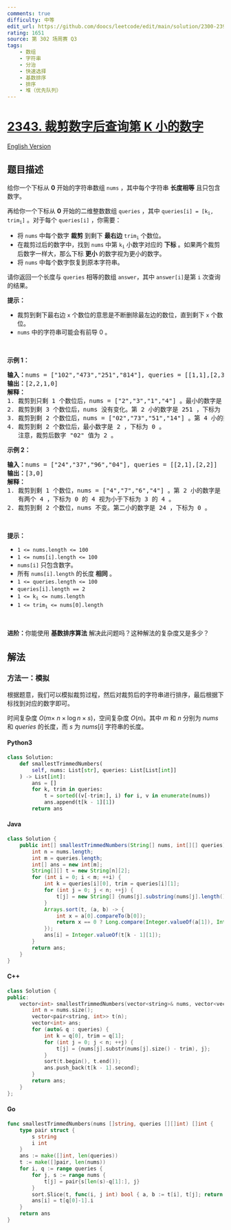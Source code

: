 ```yaml
---
comments: true
difficulty: 中等
edit_url: https://github.com/doocs/leetcode/edit/main/solution/2300-2399/2343.Query%20Kth%20Smallest%20Trimmed%20Number/README.md
rating: 1651
source: 第 302 场周赛 Q3
tags:
    - 数组
    - 字符串
    - 分治
    - 快速选择
    - 基数排序
    - 排序
    - 堆（优先队列）
---
```


<!-- problem:start -->

# [2343. 裁剪数字后查询第 K 小的数字](https://leetcode.cn/problems/query-kth-smallest-trimmed-number)

[English Version](/solution/2300-2399/2343.Query%20Kth%20Smallest%20Trimmed%20Number/README_EN.md)

## 题目描述

<!-- description:start -->

<p>给你一个下标从 <strong>0</strong>&nbsp;开始的字符串数组&nbsp;<code>nums</code>&nbsp;，其中每个字符串 <strong>长度相等</strong>&nbsp;且只包含数字。</p>

<p>再给你一个下标从 <strong>0</strong>&nbsp;开始的二维整数数组&nbsp;<code>queries</code>&nbsp;，其中&nbsp;<code>queries[i] = [k<sub>i</sub>, trim<sub>i</sub>]</code>&nbsp;。对于每个&nbsp;<code>queries[i]</code>&nbsp;，你需要：</p>

<ul>
	<li>将&nbsp;<code>nums</code>&nbsp;中每个数字 <strong>裁剪</strong>&nbsp;到剩下 <strong>最右边</strong>&nbsp;<code>trim<sub>i</sub></code>&nbsp;个数位。</li>
	<li>在裁剪过后的数字中，找到 <code>nums</code>&nbsp;中第&nbsp;<code>k<sub>i</sub></code>&nbsp;小数字对应的 <strong>下标</strong>&nbsp;。如果两个裁剪后数字一样大，那么下标 <strong>更小</strong>&nbsp;的数字视为更小的数字。</li>
	<li>将 <code>nums</code>&nbsp;中每个数字恢复到原本字符串。</li>
</ul>

<p>请你返回一个长度与 <code><span style="">queries</span></code>&nbsp;相等的数组<em>&nbsp;</em><code>answer</code>，其中<em>&nbsp;</em><code>answer[i]</code>是第<em>&nbsp;</em><code>i</code><em>&nbsp;</em>次查询的结果。</p>

<p><strong>提示：</strong></p>

<ul>
	<li>裁剪到剩下最右边 <code>x</code>&nbsp;个数位的意思是不断删除最左边的数位，直到剩下 <code>x</code>&nbsp;个数位。</li>
	<li><code>nums</code>&nbsp;中的字符串可能会有前导 0 。</li>
</ul>

<p>&nbsp;</p>

<p><strong>示例 1：</strong></p>

<pre>
<b>输入：</b>nums = ["102","473","251","814"], queries = [[1,1],[2,3],[4,2],[1,2]]
<b>输出：</b>[2,2,1,0]
<strong>解释：</strong>
1. 裁剪到只剩 1 个数位后，nums = ["2","3","1","4"] 。最小的数字是 1 ，下标为 2 。
2. 裁剪到剩 3 个数位后，nums 没有变化。第 2 小的数字是 251 ，下标为 2 。
3. 裁剪到剩 2 个数位后，nums = ["02","73","51","14"] 。第 4 小的数字是 73 ，下标为 1 。
4. 裁剪到剩 2 个数位后，最小数字是 2 ，下标为 0 。
   注意，裁剪后数字 "02" 值为 2 。
</pre>

<p><strong>示例 2：</strong></p>

<pre>
<b>输入：</b>nums = ["24","37","96","04"], queries = [[2,1],[2,2]]
<b>输出：</b>[3,0]
<strong>解释：</strong>
1. 裁剪到剩 1 个数位，nums = ["4","7","6","4"] 。第 2 小的数字是 4 ，下标为 3 。
   有两个 4 ，下标为 0 的 4 视为小于下标为 3 的 4 。
2. 裁剪到剩 2 个数位，nums 不变。第二小的数字是 24 ，下标为 0 。
</pre>

<p>&nbsp;</p>

<p><b>提示：</b></p>

<ul>
	<li><code>1 &lt;= nums.length &lt;= 100</code></li>
	<li><code>1 &lt;= nums[i].length &lt;= 100</code></li>
	<li><code>nums[i]</code> 只包含数字。</li>
	<li>所有&nbsp;<code>nums[i].length</code>&nbsp;的长度 <b>相同</b>&nbsp;。</li>
	<li><code>1 &lt;= queries.length &lt;= 100</code></li>
	<li><code>queries[i].length == 2</code></li>
	<li><code>1 &lt;= k<sub>i</sub> &lt;= nums.length</code></li>
	<li><code>1 &lt;= trim<sub>i</sub> &lt;= nums[0].length</code></li>
</ul>

<p>&nbsp;</p>

<p><strong>进阶：</strong>你能使用 <strong>基数排序算法</strong> 解决此问题吗？这种解法的复杂度又是多少？</p>

<!-- description:end -->

## 解法

<!-- solution:start -->

### 方法一：模拟

根据题意，我们可以模拟裁剪过程，然后对裁剪后的字符串进行排序，最后根据下标找到对应的数字即可。

时间复杂度 $O(m \times \ n \times \log n \times s)$，空间复杂度 $O(n)$。其中 $m$ 和 $n$ 分别为 $\textit{nums}$ 和 $\textit{queries}$ 的长度，而 $s$ 为 $\textit{nums}[i]$ 字符串的长度。

<!-- tabs:start -->

#### Python3

```python
class Solution:
    def smallestTrimmedNumbers(
        self, nums: List[str], queries: List[List[int]]
    ) -> List[int]:
        ans = []
        for k, trim in queries:
            t = sorted((v[-trim:], i) for i, v in enumerate(nums))
            ans.append(t[k - 1][1])
        return ans
```

#### Java

```java
class Solution {
    public int[] smallestTrimmedNumbers(String[] nums, int[][] queries) {
        int n = nums.length;
        int m = queries.length;
        int[] ans = new int[m];
        String[][] t = new String[n][2];
        for (int i = 0; i < m; ++i) {
            int k = queries[i][0], trim = queries[i][1];
            for (int j = 0; j < n; ++j) {
                t[j] = new String[] {nums[j].substring(nums[j].length() - trim), String.valueOf(j)};
            }
            Arrays.sort(t, (a, b) -> {
                int x = a[0].compareTo(b[0]);
                return x == 0 ? Long.compare(Integer.valueOf(a[1]), Integer.valueOf(b[1])) : x;
            });
            ans[i] = Integer.valueOf(t[k - 1][1]);
        }
        return ans;
    }
}
```

#### C++

```cpp
class Solution {
public:
    vector<int> smallestTrimmedNumbers(vector<string>& nums, vector<vector<int>>& queries) {
        int n = nums.size();
        vector<pair<string, int>> t(n);
        vector<int> ans;
        for (auto& q : queries) {
            int k = q[0], trim = q[1];
            for (int j = 0; j < n; ++j) {
                t[j] = {nums[j].substr(nums[j].size() - trim), j};
            }
            sort(t.begin(), t.end());
            ans.push_back(t[k - 1].second);
        }
        return ans;
    }
};
```

#### Go

```go
func smallestTrimmedNumbers(nums []string, queries [][]int) []int {
	type pair struct {
		s string
		i int
	}
	ans := make([]int, len(queries))
	t := make([]pair, len(nums))
	for i, q := range queries {
		for j, s := range nums {
			t[j] = pair{s[len(s)-q[1]:], j}
		}
		sort.Slice(t, func(i, j int) bool { a, b := t[i], t[j]; return a.s < b.s || a.s == b.s && a.i < b.i })
		ans[i] = t[q[0]-1].i
	}
	return ans
}
```

<!-- tabs:end -->

<!-- solution:end -->

<!-- problem:end -->
